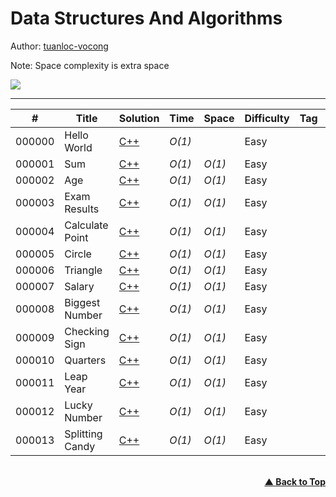 # Data Structures And Algorithms

Author: [tuanloc-vocong](https://github.com/tuanloc-vocong)

Note: Space complexity is extra space

![](https://progress-bar.dev/100/?title=%20done%208%20/1000000&width=1000)

---

| #      | Title           | Solution                            | Time   | Space  | Difficulty | Tag | Topic |
| ------ | --------------- | ----------------------------------- | ------ | ------ | ---------- | --- | ----- |
| 000000 | Hello World     | [C++](./000000_hello_world.cpp)     | _O(1)_ |        | Easy       |     |       |
| 000001 | Sum             | [C++](./000001_sum.cpp)             | _O(1)_ | _O(1)_ | Easy       |     |       |
| 000002 | Age             | [C++](./000002_age.cpp)             | _O(1)_ | _O(1)_ | Easy       |     |       |
| 000003 | Exam Results    | [C++](./000003_exam_results.cpp)    | _O(1)_ | _O(1)_ | Easy       |     |       |
| 000004 | Calculate Point | [C++](./000004_calculate_point.cpp) | _O(1)_ | _O(1)_ | Easy       |     |       |
| 000005 | Circle          | [C++](./000005_circle.cpp)          | _O(1)_ | _O(1)_ | Easy       |     |       |
| 000006 | Triangle        | [C++](./000006_triangle.cpp)        | _O(1)_ | _O(1)_ | Easy       |     |       |
| 000007 | Salary          | [C++](./000007_salary.cpp)          | _O(1)_ | _O(1)_ | Easy       |     |       |
| 000008 | Biggest Number  | [C++](./000008_biggest_number.cpp)  | _O(1)_ | _O(1)_ | Easy       |     |       |
| 000009 | Checking Sign   | [C++](./000009_checking_sign.cpp)   | _O(1)_ | _O(1)_ | Easy       |     |       |
| 000010 | Quarters        | [C++](./000010_quarters.cpp)        | _O(1)_ | _O(1)_ | Easy       |     |       |
| 000011 | Leap Year       | [C++](./000011_leap_year.cpp)       | _O(1)_ | _O(1)_ | Easy       |     |       |
| 000012 | Lucky Number    | [C++](./000012_lucky_number.cpp)    | _O(1)_ | _O(1)_ | Easy       |     |       |
| 000013 | Splitting Candy | [C++](./000013_splitting_candy.cpp) | _O(1)_ | _O(1)_ | Easy       |     |       |

<br/>
   <div align="right">
       <b><a href="#data_structures_and_algorithms">▲ Back to Top</a></b>
   </div>
<br/>

